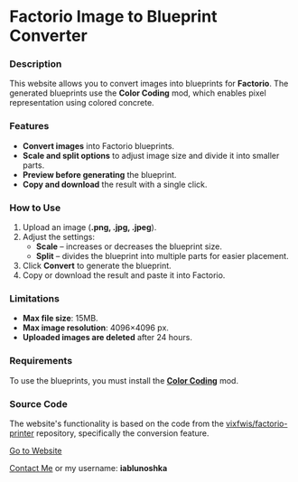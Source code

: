 # Factorio Image to Blueprint Converter  

### Description  
This website allows you to convert images into blueprints for **Factorio**. The generated blueprints use the **Color Coding** mod, which enables pixel representation using colored concrete.  

### Features  
- **Convert images** into Factorio blueprints.  
- **Scale and split options** to adjust image size and divide it into smaller parts.  
- **Preview before generating** the blueprint.  
- **Copy and download** the result with a single click.  

### How to Use  
1. Upload an image (**.png, .jpg, .jpeg**).  
2. Adjust the settings:  
   - **Scale** – increases or decreases the blueprint size.  
   - **Split** – divides the blueprint into multiple parts for easier placement.  
3. Click **Convert** to generate the blueprint.  
4. Copy or download the result and paste it into Factorio.  

### Limitations  
- **Max file size**: 15MB.  
- **Max image resolution**: 4096×4096 px.  
- **Uploaded images are deleted** after 24 hours.  

### Requirements  
To use the blueprints, you must install the **[Color Coding](https://mods.factorio.com/mod/color-coding)** mod.  

### Source Code  
The website's functionality is based on the code from the [vixfwis/factorio-printer](https://github.com/vixfwis/factorio-printer) repository, specifically the conversion feature.  

[Go to Website](https://iablunoshka.github.io/factorio-ColorPrinter/)  

[Contact Me](https://discord.gg/wffNKYp5jF) or my username: **iablunoshka**  
